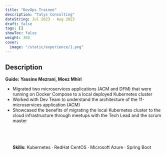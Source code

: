 ```yaml
---
title: "DevOps Trainee"
description: "Talys Consulting"
dateString: Jul 2023 - Aug 2023
draft: false
tags: []
showToc: false
weight: 303
cover:
  image: "/static/experience/1.png"
---
```


## Description

**Guide:** **Yassine Mezrani, Moez Mhiri**
<br>

- Migrated two microservices applications (ACM and DFM) that were running on Docker Compose to a local deployed Kubernetes cluster
- Worked with Dev Team to understand the architecture of the 11-microservices application (ACM)
- Showcased the benefits of migrating the local Kubernetes cluster to the cloud infrastructure through meetups with the Tech Lead and the scrum master
  <br>
  <br>
  <br>
  <br>
  <br>
  **Skills:** Kubernetes · RedHat CentOS · Microsoft Azure · Spring Boot
